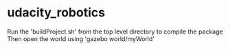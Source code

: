 # udacity_robotics

Run the 'buildProject.sh' from the top level directory to compile the  package
Then open the world using 'gazebo world/myWorld'

